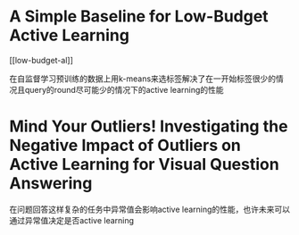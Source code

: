 # A Simple Baseline for Low-Budget Active Learning

[[low-budget-al]]

在自监督学习预训练的数据上用k-means来选标签解决了在一开始标签很少的情况且query的round尽可能少的情况下的active learning的性能

# Mind Your Outliers! Investigating the Negative Impact of Outliers on Active Learning for Visual Question Answering

在问题回答这样复杂的任务中异常值会影响active learning的性能，也许未来可以通过异常值决定是否active learning